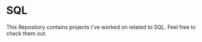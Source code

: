 # SQL
This Repository contains projects I've worked on related to SQL. Feel free to check them out.
